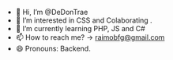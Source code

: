 - 👋 Hi, I’m @DeDonTrae
- 👀 I’m interested in CSS and Colaborating .
- 🌱 I’m currently learning PHP, JS and C#
- 📫 How to reach me? -> raimobfg@gmail.com
- 😄 Pronouns: Backend.

<!---
DeDonTrae/DeDonTrae is a ✨ special ✨ repository because its `README.md` (this file) appears on your GitHub profile.
You can click the Preview link to take a look at your changes.
--->
